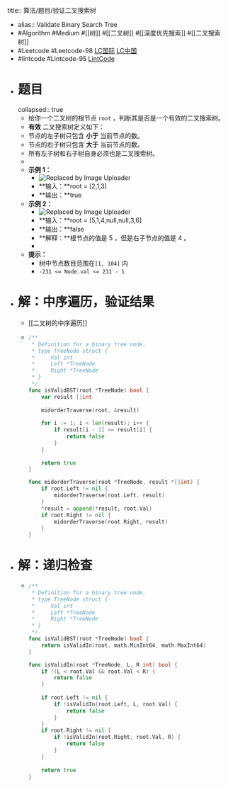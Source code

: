 title:: 算法/题目/验证二叉搜索树

- alias:: Validate Binary Search Tree
- #Algorithm #Medium #[[树]] #[[二叉树]] #[[深度优先搜索]] #[[二叉搜索树]]
- #Leetcode #Leetcode-98 [LC国际](https://leetcode.com/problems/validate-binary-search-tree/) [LC中国](https://leetcode-cn.com/problems/validate-binary-search-tree/)
- #lintcode #Lintcode-95 [LintCode](https://www.lintcode.com/problem/95/)
- # 题目
  collapsed:: true
	- 给你一个二叉树的根节点 `root` ，判断其是否是一个有效的二叉搜索树。
	- **有效** 二叉搜索树定义如下：
	- 节点的左子树只包含 **小于** 当前节点的数。
	- 节点的右子树只包含 **大于** 当前节点的数。
	- 所有左子树和右子树自身必须也是二叉搜索树。
	-
	- **示例 1：**
		- ![Replaced by Image Uploader](https://vip2.loli.io/2022/08/09/cBIGR6pvLi8r9yq.jpg)
		- **输入：**root = [2,1,3]
		- **输出：**true
	- **示例 2：**
		- ![Replaced by Image Uploader](https://vip2.loli.io/2022/08/09/GxOKEflSIL2yHc4.jpg)
		- **输入：**root = [5,1,4,null,null,3,6]
		- **输出：**false
		- **解释：**根节点的值是 5 ，但是右子节点的值是 4 。
		-
	- **提示：**
		- 树中节点数目范围在`[1, 104]` 内
		- `-231 <= Node.val <= 231 - 1`
- # 解：中序遍历，验证结果
	- [[二叉树的中序遍历]]
	- ```go
	  /**
	   * Definition for a binary tree node.
	   * type TreeNode struct {
	   *     Val int
	   *     Left *TreeNode
	   *     Right *TreeNode
	   * }
	   */
	  func isValidBST(root *TreeNode) bool {
	      var result []int
	      
	      midorderTraverse(root, &result)
	      
	      for i := 1; i < len(result); i++ {
	          if result[i - 1] >= result[i] {
	              return false
	          }
	      }
	      
	      return true
	  }
	  
	  func midorderTraverse(root *TreeNode, result *[]int) {
	      if root.Left != nil {
	          midorderTraverse(root.Left, result)
	      }
	      *result = append(*result, root.Val)
	      if root.Right != nil {
	          midorderTraverse(root.Right, result)
	      }
	  }
	  ```
- # 解：递归检查
	- ```go
	  /**
	   * Definition for a binary tree node.
	   * type TreeNode struct {
	   *     Val int
	   *     Left *TreeNode
	   *     Right *TreeNode
	   * }
	   */
	  func isValidBST(root *TreeNode) bool {
	      return isValidIn(root, math.MinInt64, math.MaxInt64)
	  }
	  
	  func isValidIn(root *TreeNode, L, R int) bool {
	      if !(L < root.Val && root.Val < R) {
	          return false
	      }
	      
	      if root.Left != nil {
	          if !isValidIn(root.Left, L, root.Val) {
	              return false
	          }
	      }
	      if root.Right != nil {
	          if !isValidIn(root.Right, root.Val, R) {
	              return false
	          }
	      }
	      
	      return true
	  }
	  ```